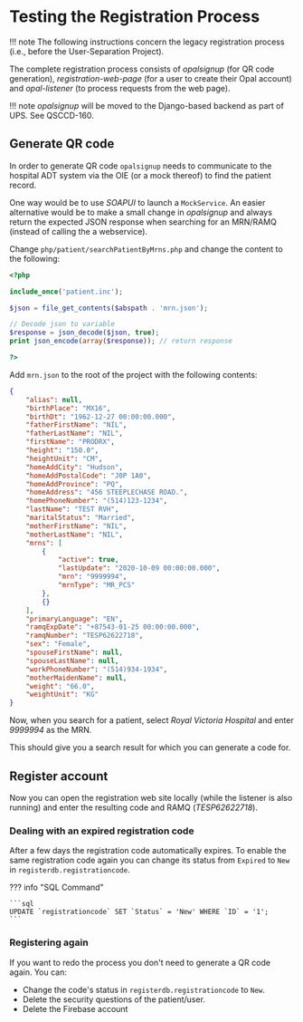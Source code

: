 # Testing the Registration Process

!!! note
    The following instructions concern the legacy registration process (i.e., before the User-Separation Project).

The complete registration process consists of *opalsignup* (for QR code generation), *registration-web-page* (for a user to create their Opal account) and *opal-listener* (to process requests from the web page).

!!! note
    *opalsignup* will be moved to the Django-based backend as part of UPS. See QSCCD-160.

## Generate QR code

In order to generate QR code `opalsignup` needs to communicate to the hospital ADT system via the OIE (or a mock thereof) to find the patient record.

One way would be to use *SOAPUI* to launch a `MockService`. An easier alternative would be to make a small change in *opalsignup* and always return the expected JSON response when searching for an MRN/RAMQ (instead of calling the a webservice).

Change `php/patient/searchPatientByMrns.php` and change the content to the following:

```php title="searchPatientByMrns.php"
<?php

include_once('patient.inc');

$json = file_get_contents($abspath . 'mrn.json');

// Decode json to variable
$response = json_decode($json, true);
print json_encode(array($response)); // return response

?>
```

Add `mrn.json` to the root of the project with the following contents:

```json title="mrn.json"
{
    "alias": null,
    "birthPlace": "MX16",
    "birthDt": "1962-12-27 00:00:00.000",
    "fatherFirstName": "NIL",
    "fatherLastName": "NIL",
    "firstName": "PRODRX",
    "height": "150.0",
    "heightUnit": "CM",
    "homeAddCity": "Hudson",
    "homeAddPostalCode": "J0P 1A0",
    "homeAddProvince": "PQ",
    "homeAddress": "456 STEEPLECHASE ROAD.",
    "homePhoneNumber": "(514)123-1234",
    "lastName": "TEST RVH",
    "maritalStatus": "Married",
    "motherFirstName": "NIL",
    "motherLastName": "NIL",
    "mrns": [
        {
            "active": true,
            "lastUpdate": "2020-10-09 00:00:00.000",
            "mrn": "9999994",
            "mrnType": "MR_PCS"
        },
        {}
    ],
    "primaryLanguage": "EN",
    "ramqExpDate": "+87543-01-25 00:00:00.000",
    "ramqNumber": "TESP62622718",
    "sex": "Female",
    "spouseFirstName": null,
    "spouseLastName": null,
    "workPhoneNumber": "(514)934-1934",
    "motherMaidenName": null,
    "weight": "66.0",
    "weightUnit": "KG"
}
```

Now, when you search for a patient, select *Royal Victoria Hospital* and enter *9999994* as the MRN.

This should give you a search result for which you can generate a code for.

## Register account

Now you can open the registration web site locally (while the listener is also running) and enter the resulting code and RAMQ (*TESP62622718*).

### Dealing with an expired registration code

After a few days the registration code automatically expires. To enable the same registration code again you can change its status from `Expired` to `New` in `registerdb.registrationcode`.

??? info "SQL Command"

    ```sql
    UPDATE `registrationcode` SET `Status` = 'New' WHERE `ID` = '1';
    ```

### Registering again

If you want to redo the process you don't need to generate a QR code again. You can:

* Change the code's status in `registerdb.registrationcode` to `New`.
* Delete the security questions of the patient/user.
* Delete the Firebase account

